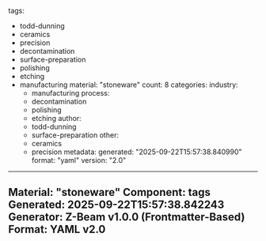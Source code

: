 tags:
  - todd-dunning
  - ceramics
  - precision
  - decontamination
  - surface-preparation
  - polishing
  - etching
  - manufacturing
material: "stoneware"
count: 8
categories:
  industry:
    - manufacturing
  process:
    - decontamination
    - polishing
    - etching
  author:
    - todd-dunning
    - surface-preparation
  other:
    - ceramics
    - precision
metadata:
  generated: "2025-09-22T15:57:38.840990"
  format: "yaml"
  version: "2.0"

---
Material: "stoneware"
Component: tags
Generated: 2025-09-22T15:57:38.842243
Generator: Z-Beam v1.0.0 (Frontmatter-Based)
Format: YAML v2.0
---